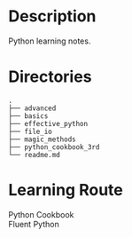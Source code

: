 # Description 
Python learning notes.<br>

# Directories
```
.
├── advanced
├── basics
├── effective_python
├── file_io
├── magic_methods
├── python_cookbook_3rd
└── readme.md
```

# Learning Route
Python Cookbook<br>
Fluent Python<br> 
